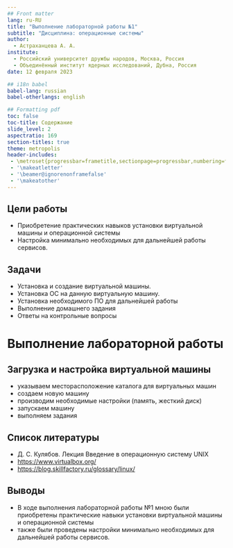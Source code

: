 ```yaml
---
## Front matter
lang: ru-RU
title: "Выполнение лабораторной работы №1"
subtitle: "Дисциплина: операционные системы"
author:
  - Астраханцева А. А.
institute:
  - Российский университет дружбы народов, Москва, Россия
  - Объединённый институт ядерных исследований, Дубна, Россия
date: 12 февраля 2023

## i18n babel
babel-lang: russian
babel-otherlangs: english

## Formatting pdf
toc: false
toc-title: Содержание
slide_level: 2
aspectratio: 169
section-titles: true
theme: metropolis
header-includes:
 - \metroset{progressbar=frametitle,sectionpage=progressbar,numbering=fraction}
 - '\makeatletter'
 - '\beamer@ignorenonframefalse'
 - '\makeatother'
---
```




## Цели работы

- Приобретение практических навыков установки виртуальной машины и операционной системы
- Настройка минимально необходимых для дальнейшей работы сервисов.

## Задачи

- Установка и создание виртуальной машины.
- Установка ОС на данную виртуальную машину.
- Установка необходимого ПО для дальнейшей работы
- Выполнение домашнего задания 
- Ответы на контрольные вопросы

# Выполнение лабораторной работы

## Загрузка и настройка виртуальной машины

- указываем месторасположение каталога для виртуальных машин
- создаем новую машину
- производим необходимые настройки (память, жесткий диск)
- запускаем машину
- выполняем задания

## Список литературы 
- Д. С. Кулябов. Лекция Введение в операционную систему UNIX
- https://www.virtualbox.org/
- https://blog.skillfactory.ru/glossary/linux/

## Выводы

- В ходе выполнения лабораторной работы №1 мною были приобретены практические навыки установки виртуальной машины и операционной системы
- также были проведены настройки минимально необходимых для дальнейшей работы
сервисов.


